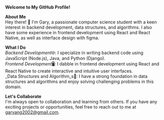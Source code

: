 **Welcome to My GitHub Profile!**  

**About Me**  
Hey there! 👋 I'm Gary, a passionate computer science student with a keen interest in backend development, data structures, and algorithms. I also have some experience in frontend development using React and React Native, as well as interface design with figma.

**What I Do**  
_Backend Development_🌐: I specialize in writing backend code using JavaScript (Node.js), Java, and Python (Django).  
_Frontend Development_🖥️: I dabble in frontend development using React and React Native to create interactive and intuitive user interfaces.  
_Data Structures and Algorithm_s🤖: I have a strong foundation in data structures and algorithms and enjoy solving challenging problems in this domain.

<!--
**What You'll Find Here**
Backend Projects: You'll find a collection of projects showcasing my backend development skills, including RESTful APIs, microservices, and database management.
Frontend Projects: I occasionally share frontend projects built using React and React Native to demonstrate my proficiency in frontend development.
Algorithm Solutions: I enjoy solving algorithmic problems from platforms like LeetCode and HackerRank. You'll find my solutions and explanations here.
Learning Resources: I'm passionate about continuous learning. I occasionally share resources, tutorials, and articles related to backend development, data structures, algorithms, and more.
-->

**Let's Collaborate**  
I'm always open to collaboration and learning from others. If you have any exciting projects or opportunities, feel free to reach out to me at garyang2002@gmail.com.

<!--
**diabo1ica/diabo1ica** is a ✨ _special_ ✨ repository because its `README.md` (this file) appears on your GitHub profile.

Here are some ideas to get you started:

- 🔭 I’m currently working on ...
- 🌱 I’m currently learning ...
- 👯 I’m looking to collaborate on ...
- 🤔 I’m looking for help with ...
- 💬 Ask me about ...
- 📫 How to reach me: ...
- 😄 Pronouns: ...
- ⚡ Fun fact: ...
-->

